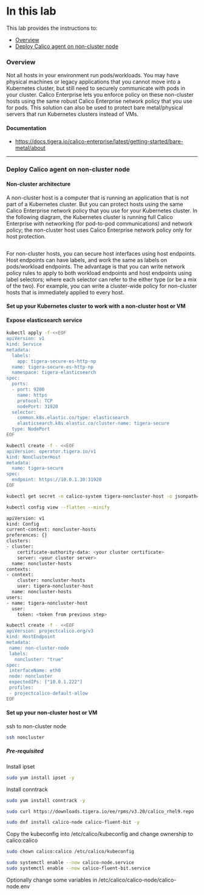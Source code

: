 
# In this lab

This lab provides the instructions to:

* [Overview](xxx)
* [Deploy Calico agent on non-cluster node](xxx)



### Overview

Not all hosts in your environment run pods/workloads. You may have physical machines or legacy applications that you cannot move into a Kubernetes cluster, but still need to securely communicate with pods in your cluster. Calico Enterprise lets you enforce policy on these non-cluster hosts using the same robust Calico Enterprise network policy that you use for pods. This solution can also be used to protect bare metal/physical servers that run Kubernetes clusters instead of VMs.


#### Documentation

- https://docs.tigera.io/calico-enterprise/latest/getting-started/bare-metal/about

____________________________________________________________________________________________________________________________________________________________________________________


### Deploy Calico agent on non-cluster node

#### Non-cluster architecture

A non-cluster host is a computer that is running an application that is not part of a Kubernetes cluster. But you can protect hosts using the same Calico Enterprise network policy that you use for your Kubernetes cluster. In the following diagram, the Kubernetes cluster is running full Calico Enterprise with networking (for pod-to-pod communications) and network policy; the non-cluster host uses Calico Enterprise network policy only for host protection.

<image>

For non-cluster hosts, you can secure host interfaces using host endpoints. Host endpoints can have labels, and work the same as labels on pods/workload endpoints. The advantage is that you can write network policy rules to apply to both workload endpoints and host endpoints using label selectors; where each selector can refer to the either type (or be a mix of the two). For example, you can write a cluster-wide policy for non-cluster hosts that is immediately applied to every host.

#### Set up your Kubernetes cluster to work with a non-cluster host or VM

#### Expose elasticsearch service

```bash
kubectl apply -f-<<EOF
apiVersion: v1
kind: Service
metadata:
  labels:
    app: tigera-secure-es-http-np
  name: tigera-secure-es-http-np
  namespace: tigera-elasticsearch
spec:
  ports:
  - port: 9200
    name: https
    protocol: TCP
    nodePort: 31920
  selector:
    common.k8s.elastic.co/type: elasticsearch
    elasticsearch.k8s.elastic.co/cluster-name: tigera-secure
  type: NodePort
EOF
```

```bash
kubectl create -f - <<EOF
apiVersion: operator.tigera.io/v1
kind: NonClusterHost
metadata:
  name: tigera-secure
spec:
  endpoint: https://10.0.1.30:31920
EOF
```
```bash
kubectl get secret -n calico-system tigera-noncluster-host -o jsonpath='{.data.token}' | base64 --decode
```
```bash
kubectl config view --flatten --minify
```
```bash
apiVersion: v1
kind: Config
current-context: noncluster-hosts
preferences: {}
clusters:
- cluster:
    certificate-authority-data: <your cluster certificate>
    server: <your cluster server>
  name: noncluster-hosts
contexts:
- context:
    cluster: noncluster-hosts
    user: tigera-noncluster-host
  name: noncluster-hosts
users:
- name: tigera-noncluster-host
  user:
    token: <token from previous step>
```
```bash
kubectl create -f - <<EOF
apiVersion: projectcalico.org/v3
kind: HostEndpoint
metadata:
 name: non-cluster-node
 labels:
   noncluster: "true"
spec:
 interfaceName: eth0
 node: noncluster
 expectedIPs: ["10.0.1.222"]
 profiles:
 - projectcalico-default-allow
EOF
```

#### Set up your non-cluster host or VM

ssh to non-cluster node
```bash
ssh noncluster
```

##### Pre-requisited
Install ipset
```bash
sudo yum install ipset -y
```

Install conntrack
```bash
sudo yum install conntrack -y
```

```bash
sudo curl https://downloads.tigera.io/ee/rpms/v3.20/calico_rhel9.repo -o /etc/yum.repos.d/calico_rhel9.repo
```
```bash
sudo dnf install calico-node calico-fluent-bit -y
```

Copy the kubeconfig into /etc/calico/kubeconfig and change ownership to calico:calico

```bash
sudo chown calico:calico /etc/calico/kubeconfig
```

```bash
sudo systemctl enable --now calico-node.service
sudo systemctl enable --now calico-fluent-bit.service
```

Optionally change some variables in /etc/calico/calico-node/calico-node.env